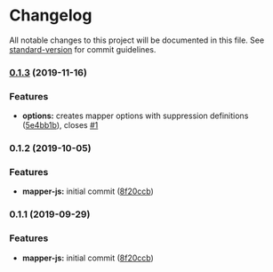 # Changelog

All notable changes to this project will be documented in this file. See [standard-version](https://github.com/conventional-changelog/standard-version) for commit guidelines.

### [0.1.3](https://github.com/arg-def/mapper-js/compare/v0.1.2...v0.1.3) (2019-11-16)


### Features

* **options:** creates mapper options with suppression definitions ([5e4bb1b](https://github.com/arg-def/mapper-js/commit/5e4bb1b)), closes [#1](https://github.com/arg-def/mapper-js/issues/1)

### 0.1.2 (2019-10-05)


### Features

* **mapper-js:** initial commit ([8f20ccb](https://github.com/arg-def/mapper-js/commit/8f20ccb))

### 0.1.1 (2019-09-29)


### Features

* **mapper-js:** initial commit ([8f20ccb](https://github.com/arg-def/mapper-js/commit/8f20ccb))
